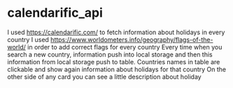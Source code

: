 # calendarific_api
I used https://calendarific.com/ to fetch information about holidays in every country
I used https://www.worldometers.info/geography/flags-of-the-world/ in order to add correct flags for every country
Every time when you search a new country, information push into local storage and then this information from local storage push 
to table.
Countries names in table are clickable and show again information about holidays for that country
On the other side of any card you can see a little description about holiday
